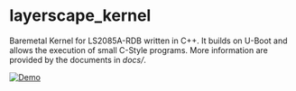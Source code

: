 # layerscape_kernel
Baremetal Kernel for LS2085A-RDB written in C++.
It builds on U-Boot and allows the execution of small C-Style programs.
More information are provided by the documents in *docs/*.


[![Demo](http://img.youtube.com/vi/uBSYCNbhDUw/0.jpg)](https://www.youtube.com/watch?v=uBSYCNbhDUw&index=2&list=PLIQyCM45OxZ1qWWsDCDr13sBWCy7VoqzJ)
